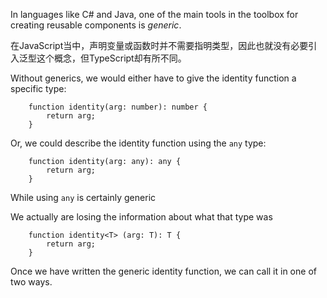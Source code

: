 In languages like C# and Java, one of the main tools in the toolbox for creating reusable components is *generic*.

在JavaScript当中，声明变量或函数时并不需要指明类型，因此也就没有必要引入泛型这个概念，但TypeScript却有所不同。

Without generics, we would either have to give the identity function a specific type:

        function identity(arg: number): number {
            return arg;
        }
        
Or, we could describe the identity function using the `any` type:

        function identity(arg: any): any {
            return arg;
        }

While using `any` is certainly generic

We actually are losing the information about what that type was

        function identity<T> (arg: T): T {
            return arg;
        }

Once we have written the generic identity function, we can call it in one of two ways.